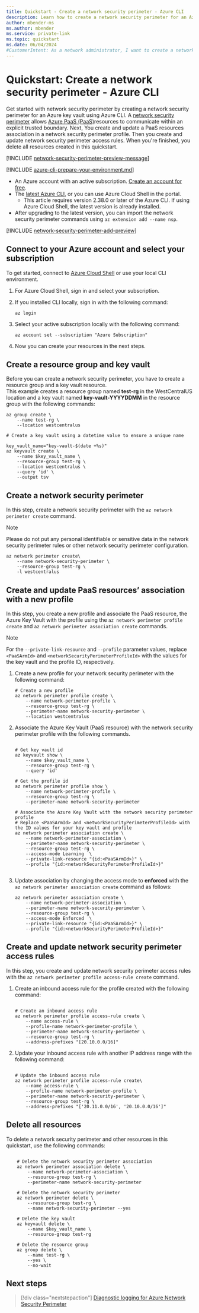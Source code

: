```yaml
---
title: Quickstart - Create a network security perimeter - Azure CLI
description: Learn how to create a network security perimeter for an Azure resource using Azure CLI. This example demonstrates the creation of a network security perimeter for an Azure Key Vault.
author: mbender-ms
ms.author: mbender
ms.service: private-link
ms.topic: quickstart
ms.date: 06/04/2024
#CustomerIntent: As a network administrator, I want to create a network security perimeter for an Azure resource using Azure CLI, so that I can control the network traffic to and from the resource.
---
```


# Quickstart: Create a network security perimeter - Azure CLI

Get started with network security perimeter by creating a network security perimeter for an Azure key vault using Azure CLI. A [network security perimeter](network-security-perimeter-concepts.md) allows [Azure PaaS (PaaS)](./network-security-perimeter-concepts.md#onboarded-private-link-resources)resources to communicate within an explicit trusted boundary. Next, You create and update a PaaS resources association in a network security perimeter profile. Then you create and update network security perimeter access rules. When you're finished, you delete all resources created in this quickstart.

[!INCLUDE [network-security-perimeter-preview-message](../../includes/network-security-perimeter-preview-message.md)]

[!INCLUDE [azure-cli-prepare-your-environment.md](~/reusable-content/azure-cli/azure-cli-prepare-your-environment.md)]

- An Azure account with an active subscription. [Create an account for free](https://azure.microsoft.com/free/?WT.mc_id=A261C142F).
- The [latest Azure CLI](/cli/azure/install-azure-cli), or you can use Azure Cloud Shell in the portal.
  - This article requires version 2.38.0 or later of the Azure CLI. If using Azure Cloud Shell, the latest version is already installed.
- After upgrading to the latest version, you can import the network security perimeter commands using `az extension add --name nsp`.

[!INCLUDE [network-security-perimeter-add-preview](../../includes/network-security-perimeter-add-preview.md)]


## Connect to your Azure account and select your subscription

To get started, connect to [Azure Cloud Shell](https://shell.azure.com) or use your local CLI environment.

1. For Azure Cloud Shell, sign in and select your subscription.
1. If you installed CLI locally, sign in with the following command: 

    ```azurecli-interactive
    az login 
    ```

1. Select your active subscription locally with the following command: 

    ```azurecli-interactive
    az account set --subscription "Azure Subscription"
    ```

1. Now you can create your resources in the next steps.
   
## Create a resource group and key vault

Before you can create a network security perimeter, you have to create a resource group and a key vault resource.  
This example creates a resource group named **test-rg** in the WestCentralUS location and a key vault named **key-vault-YYYYDDMM** in the resource group with the following commands:

```azurecli-interactive
az group create \
    --name test-rg \
    --location westcentralus

# Create a key vault using a datetime value to ensure a unique name

key_vault_name="key-vault-$(date +%s)"
az keyvault create \
    --name $key_vault_name \
    --resource-group test-rg \
    --location westcentralus \
    --query 'id' \
    --output tsv

```
 
## Create a network security perimeter

In this step, create a network security perimeter with the `az network perimeter create` command.

> [!NOTE]
> Please do not put any personal identifiable or sensitive data in the network security perimeter rules or other network security perimeter configuration.

```azurecli-interactive
az network perimeter create\
    --name network-security-perimeter \
    --resource-group test-rg \
    -l westcentralus
```

## Create and update PaaS resources’ association with a new profile

In this step, you create a new profile and associate the PaaS resource, the Azure Key Vault with the profile using the `az network perimeter profile create` and `az network perimeter association create` commands.

> [!NOTE]
> For the `--private-link-resource` and `--profile` parameter values, replace `<PaaSArmId>` and `<networkSecurityPerimeterProfileId>` with the values for the key vault and the profile ID, respectively.

1. Create a new profile for your network security perimeter with the following command:

    ```azurecli-interactive
    # Create a new profile
    az network perimeter profile create \
        --name network-perimeter-profile \
        --resource-group test-rg \
        --perimeter-name network-security-perimeter \
        --location westcentralus

    ```
2. Associate the Azure Key Vault (PaaS resource) with the network security perimeter profile with the following commands. 

    ```azurecli-interactive
    
    # Get key vault id
    az keyvault show \
        --name $key_vault_name \
        --resource-group test-rg \
        --query 'id'
        
    # Get the profile id
    az network perimeter profile show \
        --name network-perimeter-profile \
        --resource-group test-rg \
        --perimeter-name network-security-perimeter
    
    # Associate the Azure Key Vault with the network security perimeter profile
    # Replace <PaaSArmId> and <networkSecurityPerimeterProfileId> with the ID values for your key vault and profile
    az network perimeter association create \
        --name network-perimeter-association \
        --perimeter-name network-security-perimeter \
        --resource-group test-rg \
        --access-mode Learning  \
        --private-link-resource "{id:<PaaSArmId>}" \
        --profile "{id:<networkSecurityPerimeterProfileId>}"
        
    ```
 
1. Update association by changing the access mode to **enforced** with the `az network perimeter association create` command as follows:

    ```azurecli-interactive
    az network perimeter association create \
        --name network-perimeter-association \
        --perimeter-name network-security-perimeter \
        --resource-group test-rg \
        --access-mode Enforced  \
        --private-link-resource "{id:<PaaSArmId>}" \
        --profile "{id:<networkSecurityPerimeterProfileId>}"
    ```

## Create and update network security perimeter access rules

In this step, you create and update network security perimeter access rules with the `az network perimeter profile access-rule create` command.

1. Create an inbound access rule for the profile created with the following command:

    ```azurecli-interactive

    # Create an inbound access rule
    az network perimeter profile access-rule create \
        --name access-rule \
        --profile-name network-perimeter-profile \
        --perimeter-name network-security-perimeter \
        --resource-group test-rg \
        --address-prefixes "[20.10.0.0/16]"

    ```

1. Update your inbound access rule with another IP address range with the following command:

    ```azurecli-interactive
    
    # Update the inbound access rule
    az network perimeter profile access-rule create\
        --name access-rule \
        --profile-name network-perimeter-profile \
        --perimeter-name network-security-perimeter \
        --resource-group test-rg \
        --address-prefixes "['20.11.0.0/16', '20.10.0.0/16']"

    ```

## Delete all resources

To delete a network security perimeter and other resources in this quickstart, use the following commands:

```azurecli-interactive

    # Delete the network security perimeter association
    az network perimeter association delete \
        --name network-perimeter-association \
        --resource-group test-rg \
        --perimeter-name network-security-perimeter

    # Delete the network security perimeter
    az network perimeter delete \
        --resource-group test-rg \
        --name network-security-perimeter --yes
    
    # Delete the key vault
    az keyvault delete \
        --name $key_vault_name \
        --resource-group test-rg
    
    # Delete the resource group
    az group delete \
        --name test-rg \
        --yes \
        --no-wait

```

## Next steps

> [!div class="nextstepaction"]
> [Diagnostic logging for Azure Network Security Perimeter](./network-security-perimeter-collect-resource-logs.md)
